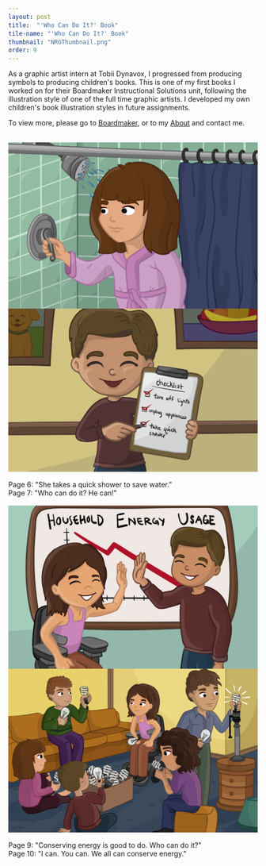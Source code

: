 ```yaml
---
layout: post
title:  "'Who Can Do It?' Book"
tile-name: "'Who Can Do It?' Book"
thumbnail: "NRGThumbnail.png"
order: 9
---
```


As a graphic artist intern at Tobii Dynavox, I progressed from producing symbols to producing children's books. This is one of my first books I worked on for their Boardmaker Instructional Solutions unit, following the illustration style of one of the full time graphic artists. I developed my own children's book illustration styles in future assignments.

To view more, please go to <a href="http://www.boardmakeronline.com/">Boardmaker</a>, or to my <a href="http://dianaconnolly.me/about.html">About</a> and contact me.

<br>

<div class="row">

  <div class="small-12 medium-6 large-6 columns">
    <img src="/img/nrg/NRG5.png" alt="Hero Image">
  </div>

  <div class="small-12 medium-6 large-6 columns">
    <img src="/img/nrg/NRG6.png" alt="Hero Image">
  </div>
  
</div>

<br>

<div class="row">

  <div class="small-12 medium-6 large-6 columns">
    Page 6: "She takes a quick shower to save water."
  </div>

  <div class="small-12 medium-6 large-6 columns">
    Page 7: "Who can do it? He can!"
  </div>
  
</div>

<br>

<div class="row">

  <div class="small-12 medium-6 large-6 columns">
    <img src="/img/nrg/NRG8.png" alt="Hero Image">
  </div>
  
  <div class="small-12 medium-6 large-6 columns">
    <img src="/img/nrg/NRG9.png" alt="Hero Image">
  </div>
  
</div>

  <br>

<div class="row">

  <div class="small-12 medium-6 large-6 columns">
    Page 9: "Conserving energy is good to do. Who can do it?"
  </div>

  <div class="small-12 medium-6 large-6 columns">
    Page 10: "I can. You can. We all can conserve energy."
  </div>
  
</div>


<br>

